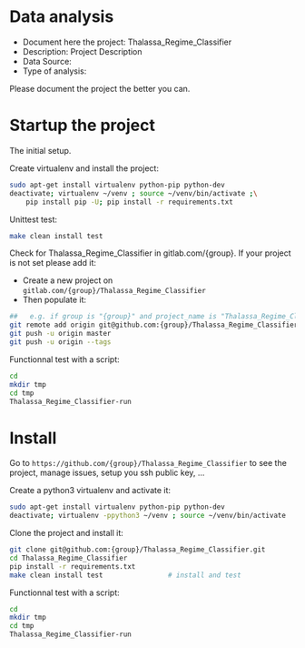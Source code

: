 # Data analysis
- Document here the project: Thalassa_Regime_Classifier
- Description: Project Description
- Data Source:
- Type of analysis:

Please document the project the better you can.

# Startup the project

The initial setup.

Create virtualenv and install the project:
```bash
sudo apt-get install virtualenv python-pip python-dev
deactivate; virtualenv ~/venv ; source ~/venv/bin/activate ;\
    pip install pip -U; pip install -r requirements.txt
```

Unittest test:
```bash
make clean install test
```

Check for Thalassa_Regime_Classifier in gitlab.com/{group}.
If your project is not set please add it:

- Create a new project on `gitlab.com/{group}/Thalassa_Regime_Classifier`
- Then populate it:

```bash
##   e.g. if group is "{group}" and project_name is "Thalassa_Regime_Classifier"
git remote add origin git@github.com:{group}/Thalassa_Regime_Classifier.git
git push -u origin master
git push -u origin --tags
```

Functionnal test with a script:

```bash
cd
mkdir tmp
cd tmp
Thalassa_Regime_Classifier-run
```

# Install

Go to `https://github.com/{group}/Thalassa_Regime_Classifier` to see the project, manage issues,
setup you ssh public key, ...

Create a python3 virtualenv and activate it:

```bash
sudo apt-get install virtualenv python-pip python-dev
deactivate; virtualenv -ppython3 ~/venv ; source ~/venv/bin/activate
```

Clone the project and install it:

```bash
git clone git@github.com:{group}/Thalassa_Regime_Classifier.git
cd Thalassa_Regime_Classifier
pip install -r requirements.txt
make clean install test                # install and test
```
Functionnal test with a script:

```bash
cd
mkdir tmp
cd tmp
Thalassa_Regime_Classifier-run
```
